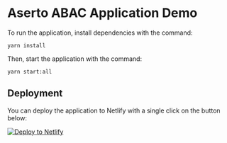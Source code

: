 # Aserto ABAC Application Demo

To run the application, install dependencies with the command:

```
yarn install
```

Then, start the application with the command:

```
yarn start:all
```

## Deployment

You can deploy the application to Netlify with a single click on the button below:

[![Deploy to Netlify](https://www.netlify.com/img/deploy/button.svg)](https://app.netlify.com/start/deploy?repository=https://github.com/rschwabco/react-abac#REACT_APP_POLICY_ROOT=policyabac&TENANT_ID=your-Aserto-tenant-ID&POLICY_ID=your-Aserto-policy-ID&AUTHORIZER_API_KEY=your-Aserto-authorizer-API-key&REACT_APP_NETLIFY=NETLIFY&AUTHORIZER_SERVICE_URL=https://authorizer.prod.aserto.com)